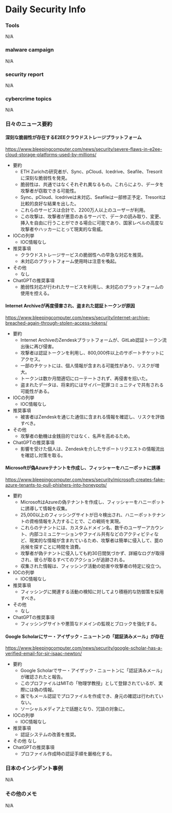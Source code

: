 # Daily Security Info

### Tools
N/A

### malware campaign
N/A

### security report
N/A

### cybercrime topics
N/A

### 日々のニュース要約

#### 深刻な脆弱性が存在するE2EEクラウドストレージプラットフォーム
https://www.bleepingcomputer.com/news/security/severe-flaws-in-e2ee-cloud-storage-platforms-used-by-millions/

- 要約
    - ETH Zurichの研究者が、Sync、pCloud、Icedrive、Seafile、Tresoritに深刻な脆弱性を発見。
    - 脆弱性は、共通ではなくそれぞれ異なるもの。これらにより、データを攻撃者が窃取できる可能性。
    - Sync、pCloud、Icedriveは未対応、Seafileは一部修正予定、Tresoritは比較的良好な結果を出した。
    - これらのサービスは合計で、2200万人以上のユーザーが利用。
    - この攻撃は、攻撃者が悪意のあるサーバで、データの読み取り、変更、挿入を自由に行うことができる場合に可能であり、国家レベルの高度な攻撃者やハッカーにとって現実的な脅威。
- IOCの列挙
    - IOC情報なし
- 推奨事項
    - クラウドストレージサービスの脆弱性への早急な対応を推奨。
    - 未対応のプラットフォーム使用時は注意を喚起。
- その他
    - なし
- ChatGPTの推奨事項
    - 脆弱性対応が行われたサービスを利用し、未対応のプラットフォームの使用を控える。

#### Internet Archiveが再度侵害され、盗まれた認証トークンが原因
https://www.bleepingcomputer.com/news/security/internet-archive-breached-again-through-stolen-access-tokens/

- 要約
    - Internet ArchiveのZendeskプラットフォームが、GitLab認証トークン流出後に再び侵害。
    - 攻撃者は認証トークンを利用し、800,000件以上のサポートチケットにアクセス。
    - 一部のチケットには、個人情報が含まれる可能性があり、リスクが増大。
    - トークンは数か月間適切にローテートされず、再侵害を招いた。
    - 盗まれたデータは、将来的にはサイバー犯罪コミュニティで共有される可能性がある。
- IOCの列挙
    - IOC情報なし
- 推奨事項
    - 被害者はZendeskを通じた通信に含まれる情報を確認し、リスクを評価すべき。
- その他
    - 攻撃者の動機は金銭目的ではなく、名声を高めるため。
- ChatGPTの推奨事項
    - 影響を受けた個人は、Zendeskを介したサポートリクエストの情報流出を確認し対策を取る。

#### Microsoftが偽Azureテナントを作成し、フィッシャーをハニーポットに誘導
https://www.bleepingcomputer.com/news/security/microsoft-creates-fake-azure-tenants-to-pull-phishers-into-honeypots/

- 要約
    - MicrosoftはAzureの偽テナントを作成し、フィッシャーをハニーポットに誘導して情報を収集。
    - 25,000以上のフィッシングサイトが日々検出され、ハニーポットテナントの資格情報を入力することで、この戦術を実現。
    - これらのテナントには、カスタムドメイン名、数千のユーザーアカウント、内部コミュニケーションやファイル共有などのアクティビティなど、現実的な情報が含まれているため、攻撃者は簡単に侵入して、罠の兆候を探すことに時間を浪費。
    - 攻撃者が偽テナントに侵入しても約30日間気づかず、詳細なログが取得され、彼らが取るすべてのアクションが追跡される。
    - 収集された情報は、フィッシング活動の妨害や攻撃者の特定に役立つ。
- IOCの列挙
    - IOC情報なし
- 推奨事項
    - フィッシングに関連する活動の検知に対してより積極的な防御策を採用すべき。
- その他
    - なし
- ChatGPTの推奨事項
    - フィッシングサイトや悪質なドメインの監視とブロックを強化する。

#### Google Scholarにサー・アイザック・ニュートンの「認証済みメール」が存在
https://www.bleepingcomputer.com/news/security/google-scholar-has-a-verified-email-for-sir-isaac-newton/

- 要約
    - Google Scholarでサー・アイザック・ニュートンに「認証済みメール」が確認されたと報告。
    - このプロファイルはMITの「物理学教授」として登録されているが、実際には偽の情報。
    - 誰でもメール認証でプロファイルを作成でき、身元の確認は行われていない。
    - ソーシャルメディア上で話題となり、冗談の対象に。
- IOCの列挙
    - IOC情報なし
- 推奨事項
    - 認証システムの改善を推奨。
- その他
    なし
- ChatGPTの推奨事項
    - プロファイル作成時の認証手順を厳格化する。

### 日本のインシデント事例
N/A

### その他のメモ
N/A